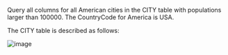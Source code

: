 Query all columns for all American cities in the CITY table with populations larger than 100000. The CountryCode for America is USA.

The CITY table is described as follows:

![image](https://github.com/shardapatil/SQL_HackerRank_Problems/assets/53011896/eb50e74d-04a5-4e56-824e-6f7d0e45d65e)
